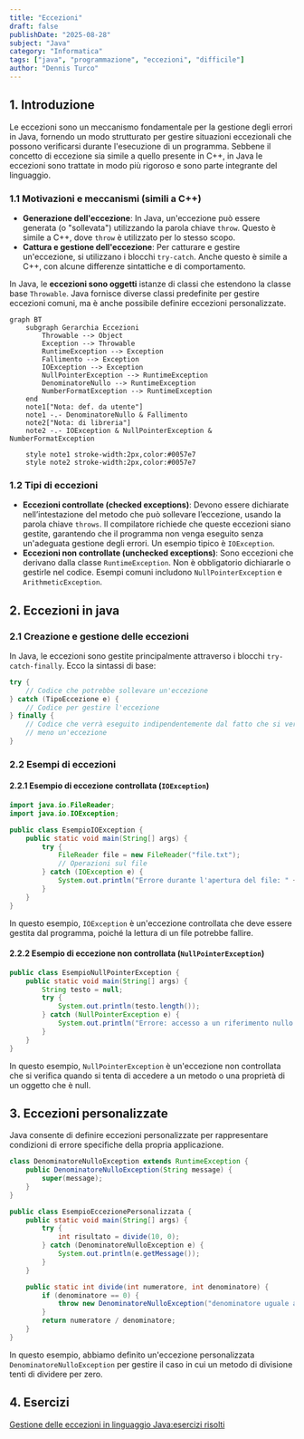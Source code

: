 ```yaml
---
title: "Eccezioni"
draft: false
publishDate: "2025-08-28"
subject: "Java"
category: "Informatica"
tags: ["java", "programmazione", "eccezioni", "difficile"]
author: "Dennis Turco"
---
```


## 1. Introduzione

Le eccezioni sono un meccanismo fondamentale per la gestione degli errori in Java, fornendo un modo strutturato per gestire situazioni eccezionali che possono verificarsi durante l'esecuzione di un programma. Sebbene il concetto di eccezione sia simile a quello presente in C++, in Java le eccezioni sono trattate in modo più rigoroso e sono parte integrante del linguaggio.

### 1.1 Motivazioni e meccanismi (simili a C++)

- **Generazione dell'eccezione**: In Java, un'eccezione può essere generata (o "sollevata") utilizzando la parola chiave `throw`. Questo è simile a C++, dove `throw` è utilizzato per lo stesso scopo.
- **Cattura e gestione dell'eccezione**: Per catturare e gestire un'eccezione, si utilizzano i blocchi `try-catch`. Anche questo è simile a C++, con alcune differenze sintattiche e di comportamento.

In Java, le **eccezioni sono oggetti** istanze di classi che estendono la classe base `Throwable`. Java fornisce diverse classi predefinite per gestire eccezioni comuni, ma è anche possibile definire eccezioni personalizzate.

```mermaid
graph BT
    subgraph Gerarchia Eccezioni
        Throwable --> Object
        Exception --> Throwable
        RuntimeException --> Exception
        Fallimento --> Exception
        IOException --> Exception
        NullPointerException --> RuntimeException
        DenominatoreNullo --> RuntimeException
        NumberFormatException --> RuntimeException
    end
    note1["Nota: def. da utente"]
    note1 -.- DenominatoreNullo & Fallimento
    note2["Nota: di libreria"]
    note2 -.- IOException & NullPointerException & NumberFormatException

    style note1 stroke-width:2px,color:#0057e7
    style note2 stroke-width:2px,color:#0057e7

```

### 1.2 Tipi di eccezioni

- **Eccezioni controllate (checked exceptions)**: Devono essere dichiarate nell’intestazione del metodo che può sollevare l’eccezione, usando la parola chiave `throws`. Il compilatore richiede che queste eccezioni siano gestite, garantendo che il programma non venga eseguito senza un'adeguata gestione degli errori. Un esempio tipico è `IOException`.
- **Eccezioni non controllate (unchecked exceptions)**: Sono eccezioni che derivano dalla classe `RuntimeException`. Non è obbligatorio dichiararle o gestirle nel codice. Esempi comuni includono `NullPointerException` e `ArithmeticException`.

## 2. Eccezioni in java

### 2.1 Creazione e gestione delle eccezioni

In Java, le eccezioni sono gestite principalmente attraverso i blocchi `try-catch-finally`. Ecco la sintassi di base:

```java
try {
    // Codice che potrebbe sollevare un'eccezione
} catch (TipoEccezione e) {
    // Codice per gestire l'eccezione
} finally {
    // Codice che verrà eseguito indipendentemente dal fatto che si verifichi o
    // meno un'eccezione
}

```

### 2.2 Esempi di eccezioni

#### 2.2.1 Esempio di eccezione controllata (`IOException`)

```java
import java.io.FileReader;
import java.io.IOException;

public class EsempioIOException {
    public static void main(String[] args) {
        try {
            FileReader file = new FileReader("file.txt");
            // Operazioni sul file
        } catch (IOException e) {
            System.out.println("Errore durante l'apertura del file: " + e.getMessage());
        }
    }
}

```

In questo esempio, `IOException` è un'eccezione controllata che deve essere gestita dal programma, poiché la lettura di un file potrebbe fallire.

#### 2.2.2 Esempio di eccezione non controllata (`NullPointerException`)

```java
public class EsempioNullPointerException {
    public static void main(String[] args) {
        String testo = null;
        try {
            System.out.println(testo.length());
        } catch (NullPointerException e) {
            System.out.println("Errore: accesso a un riferimento nullo!");
        }
    }
}

```

In questo esempio, `NullPointerException` è un'eccezione non controllata che si verifica quando si tenta di accedere a un metodo o una proprietà di un oggetto che è null.

## 3. Eccezioni personalizzate

Java consente di definire eccezioni personalizzate per rappresentare condizioni di errore specifiche della propria applicazione.

```java
class DenominatoreNulloException extends RuntimeException {
    public DenominatoreNulloException(String message) {
        super(message);
    }
}

public class EsempioEccezionePersonalizzata {
    public static void main(String[] args) {
        try {
            int risultato = divide(10, 0);
        } catch (DenominatoreNulloException e) {
            System.out.println(e.getMessage());
        }
    }

    public static int divide(int numeratore, int denominatore) {
        if (denominatore == 0) {
            throw new DenominatoreNulloException("denominatore uguale a 0!!");
        }
        return numeratore / denominatore;
    }
}

```

In questo esempio, abbiamo definito un'eccezione personalizzata `DenominatoreNulloException` per gestire il caso in cui un metodo di divisione tenti di dividere per zero.

## 4. Esercizi

[Gestione delle eccezioni in linguaggio Java:esercizi risolti](https://www.edutecnica.it/informatica/eccezionix/eccezionix.htm)
